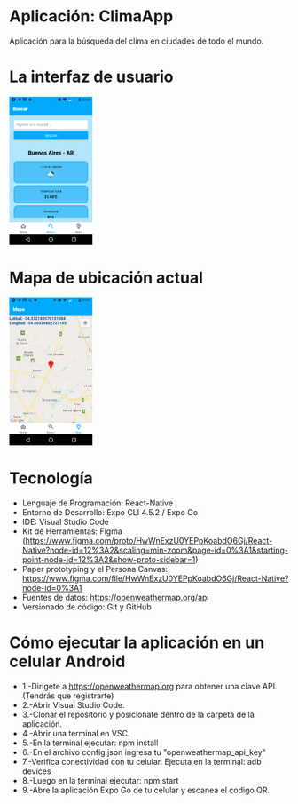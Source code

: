 # Aplicación: ClimaApp
Aplicación para la búsqueda del clima en ciudades de todo el mundo.

# La interfaz de usuario

<img alt="Interfaz de usuario" src="https://github.com/ferwargit/ClimaApp/blob/main/assets/img/Buscar.png" width="150"/>

# Mapa de ubicación actual

<img alt="Mapa de ubicación actual" src="https://github.com/ferwargit/ClimaApp/blob/main/assets/img/Mapa.png" width="150"/>

# Tecnología
- Lenguaje de Programación: React-Native
- Entorno de Desarrollo: Expo CLI 4.5.2 / Expo Go
- IDE: Visual Studio Code
- Kit de Herramientas: Figma (https://www.figma.com/proto/HwWnExzU0YEPpKoabdO6Gj/React-Native?node-id=12%3A2&scaling=min-zoom&page-id=0%3A1&starting-point-node-id=12%3A2&show-proto-sidebar=1)
- Paper prototyping y el Persona Canvas: https://www.figma.com/file/HwWnExzU0YEPpKoabdO6Gj/React-Native?node-id=0%3A1
- Fuentes de datos: https://openweathermap.org/api
- Versionado de código: Git y GitHub

# Cómo ejecutar la aplicación en un celular Android
- 1.-Dirígete a https://openweathermap.org para obtener una clave API. (Tendrás que registrarte)
- 2.-Abrir Visual Studio Code.
- 3.-Clonar el repositorio y posicionate dentro de la carpeta de la aplicación.
- 4.-Abrir una terminal en VSC.
- 5.-En la terminal ejecutar: npm install
- 6.-En el archivo config.json ingresa tu "openweathermap_api_key"
- 7.-Verifica conectividad con tu celular. Ejecuta en la terminal: adb devices
- 8.-Luego en la terminal ejecutar: npm start
- 9.-Abre la aplicación Expo Go de tu celular y escanea el codigo QR.
